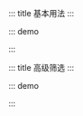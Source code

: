 ::: title
基本用法
:::

::: demo

<el-card shadow="never">
  <mg-search-form
    :form-item-list="formItemList"
    :row="2"
    inline size="mini"
    @get-search-form-data="getSearchFormData">
  </mg-search-form>
</el-card>
<script>
    export default {
      data() {
        return {
          formItemList: [
            {type: "input", label: "名称", model: 'test',initialValue: null, span: 6}
          ],
          count: 0
        }
      },
        created() {
            console.log(2);
            console.log(this.count)
        },
      methods: {
        getSearchFormData(data) {
            console.log(data);
        },
      }
    }
</script>
<style scope>
    .red{
        color: red;
    }
</style>
:::

::: title
高级筛选
:::


::: demo

<el-card shadow="never">
    <mg-search-form
        :form-item-list="formItemLists"
        :row="2"
        size="mini"
				label-width="100px"
        @get-search-form-data="handleSearch">
    </mg-search-form>
</el-card>
<script>
    export default {
      data() {
        return {
          formItemLists: [
            {type: "input", label: "名称", model: 'test',initialValue: null, span: 6},
            {type: "input", label: "名称1", model: 'test1',initialValue: null, span: 6},
            {type: "input", label: "名称2", model: 'test2',initialValue: null, span: 6},
            {type: "input", label: "名称3", model: 'test3',initialValue: null, span: 6},
            {type: "input", label: "名称4", model: 'test4',initialValue: null, span: 6},
            {type: "input", label: "名称5", model: 'test5',initialValue: null, span: 6},
            {type: "input", label: "名称6", model: 'test6',initialValue: null, span: 6},
            {type: "input", label: "名称7", model: 'test7',initialValue: null, span: 6},
            {type: "input", label: "名称8", model: 'test8',initialValue: null, span: 6},
            {type: "input", label: "名称9", model: 'test9',initialValue: null, span: 6},
          ],
          count: 0,
          msg: '123'
        }
      },
        beforeCreate() {
            console.log('beforeCreate')
        },
        beforeMount() {
            console.log('beforeMount')
        },
        mounted() {
            console.log('mounted')
        },
        beforeDestroy() {},
      methods: {
        handleSearch(data) {
            console.log(data);
        }
      }
    }
</script>
:::